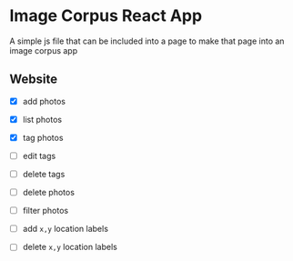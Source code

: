 # Image Corpus React App

A simple js file that can be included into a page to make that page into an image corpus app

## Website

- [x] add photos
- [x] list photos
- [x] tag photos
- [ ] edit tags
- [ ] delete tags
- [ ] delete photos
- [ ] filter photos
- [ ] add `x,y` location labels
- [ ] delete `x,y` location labels

